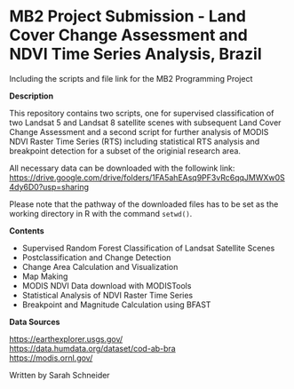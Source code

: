 # MB2 Project Submission - Land Cover Change Assessment and NDVI Time Series Analysis, Brazil
Including the scripts and file link for the MB2 Programming Project

**Description** <br>

This repository contains two scripts, one for supervised classification of two Landsat 5 and Landsat 8 satellite scenes with subsequent Land Cover Change Assessment
and a second script for further analysis of MODIS NDVI Raster Time Series (RTS) including statistical RTS analysis and breakpoint detection for a subset of the originial research area. <br>

All necessary data can be downloaded with the followink link: https://drive.google.com/drive/folders/1FA5ahEAsq9PF3vRc6qqJMWXw0S4dy6D0?usp=sharing

Please note that the pathway of the downloaded files has to be set as the working directory in R with the command `setwd()`.

**Contents**
- Supervised Random Forest Classification of Landsat Satellite Scenes
- Postclassification and Change Detection
- Change Area Calculation and Visualization
- Map Making
- MODIS NDVI Data download with MODISTools 
- Statistical Analysis of NDVI Raster Time Series
- Breakpoint and Magnitude Calculation using BFAST

**Data Sources** <br>

https://earthexplorer.usgs.gov/ <br>
https://data.humdata.org/dataset/cod-ab-bra <br>
https://modis.ornl.gov/

Written by Sarah Schneider
